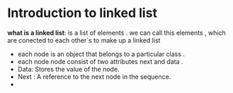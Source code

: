 # Introduction to linked list 
**what is a linked list**: is a list of elements . we can call this elements <Node> , which are conected to each other`s to make up a linked list 
- each node is an object that belongs to a particular class .
- each node node consist of two attributes next<or link> and data .
- Data: Stores the value of the node.
- Next <or Link>: A reference to the next node in the sequence.
- 
